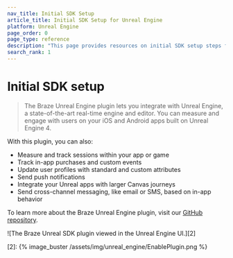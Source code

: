 ```yaml
---
nav_title: Initial SDK Setup
article_title: Initial SDK Setup for Unreal Engine
platform: Unreal Engine
page_order: 0
page_type: reference
description: "This page provides resources on initial SDK setup steps for the Braze Unreal Engine plugin."
search_rank: 1
---
```


# Initial SDK setup

> The Braze Unreal Engine plugin lets you integrate with Unreal Engine, a state-of-the-art real-time engine and editor. You can measure and engage with users on your iOS and Android apps built on Unreal Engine 4. 

With this plugin, you can also:
* Measure and track sessions within your app or game
* Track in-app purchases and custom events
* Update user profiles with standard and custom attributes
* Send push notifications
* Integrate your Unreal apps with larger Canvas journeys
* Send cross-channel messaging, like email or SMS, based on in-app behavior

To learn more about the Braze Unreal Engine plugin, visit our [GitHub repository][1].

![The Braze Unreal SDK plugin viewed in the Unreal Engine UI.][2]

[1]: https://github.com/braze-inc/braze-unreal-sdk
[2]: {% image_buster /assets/img/unreal_engine/EnablePlugin.png %}
